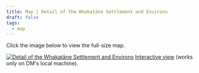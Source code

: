 ```yaml
---
title: Map | Detail of the Whakatāne Settlement and Environs
draft: false
tags:
  - map
---
```

Click the image below to view the full-size map.

<a href="https://nmarchet.github.io/New-Frontier/images/Whakatāne-colony-detail.jpg"><img src="https://nmarchet.github.io/New-Frontier/images/Whakatāne-colony-detail.jpg"  alt="Detail of the Whakatāne Settlement and Environs"/></a>
[Interactive view](interactive-map-whakatāne-settlement.md) (works only on DM's local machine).